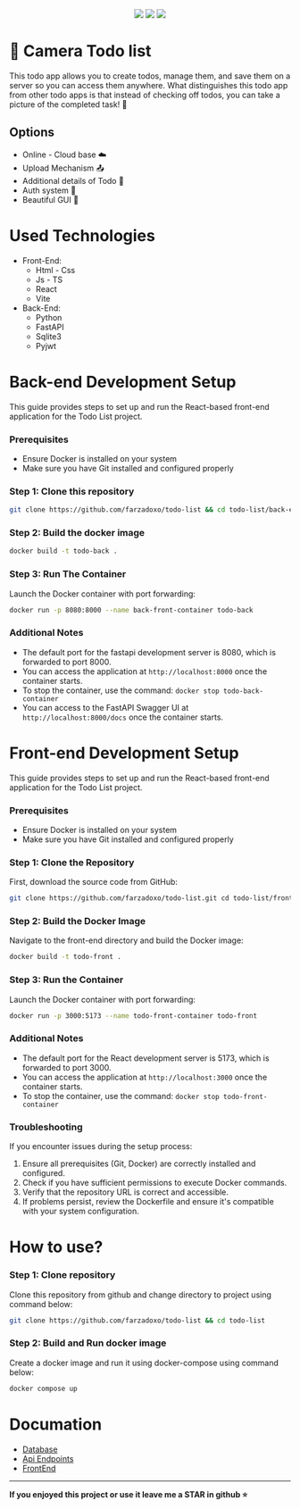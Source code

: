<div align="center">
    <img src="https://img.shields.io/badge/status-Launching  🚀-green">
    <img src="https://img.shields.io/badge/server-Offline-red">
    <img src="https://img.shields.io/badge/Version-0.1-purple">
</div>

# 📸 Camera Todo list
This todo app allows you to create todos, manage them, and save them on a server so you can access them anywhere.
What distinguishes this todo app from other todo apps is that instead of checking off todos, you can take a picture of the completed task! 📝

## Options
- Online - Cloud base ☁️
- Upload Mechanism 📤
- Additional details of Todo 📝
- Auth system 📇
- Beautiful GUI 🎨
  
# Used Technologies
- Front-End:
  - Html - Css
  - Js - TS
  - React
  - Vite
- Back-End:
  - Python
  - FastAPI
  - Sqlite3
  - Pyjwt

# Back-end Development Setup
This guide provides steps to set up and run the React-based front-end application for the Todo List project.

### Prerequisites

- Ensure Docker is installed on your system
- Make sure you have Git installed and configured properly

### Step 1: Clone this repository
```bash
git clone https://github.com/farzadoxo/todo-list && cd todo-list/back-end
```
### Step 2: Build the docker image
```bash
docker build -t todo-back .
```
### Step 3: Run The Container
Launch the Docker container with port forwarding:

```bash
docker run -p 8080:8000 --name back-front-container todo-back
```
### Additional Notes

- The default port for the fastapi development server is 8080, which is forwarded to port 8000.
- You can access the application at `http://localhost:8000` once the container starts.
- To stop the container, use the command: `docker stop todo-back-container`
- You can access to the FastAPI Swagger UI at `http://localhost:8000/docs` once the container starts.

# Front-end Development Setup

This guide provides steps to set up and run the React-based front-end application for the Todo List project.

### Prerequisites

- Ensure Docker is installed on your system
- Make sure you have Git installed and configured properly

### Step 1: Clone the Repository

First, download the source code from GitHub:

```bash
git clone https://github.com/farzadoxo/todo-list.git cd todo-list/front-end
```

### Step 2: Build the Docker Image

Navigate to the front-end directory and build the Docker image:

```bash
docker build -t todo-front .
```

### Step 3: Run the Container

Launch the Docker container with port forwarding:

```bash
docker run -p 3000:5173 --name todo-front-container todo-front
```

### Additional Notes

- The default port for the React development server is 5173, which is forwarded to port 3000.
- You can access the application at `http://localhost:3000` once the container starts.
- To stop the container, use the command: `docker stop todo-front-container`

### Troubleshooting

If you encounter issues during the setup process:

1. Ensure all prerequisites (Git, Docker) are correctly installed and configured.
2. Check if you have sufficient permissions to execute Docker commands.
3. Verify that the repository URL is correct and accessible.
4. If problems persist, review the Dockerfile and ensure it's compatible with your system configuration.

# How to use?
### Step 1: Clone repository
Clone this repository from github and change directory to project using command below:
```bash
git clone https://github.com/farzadoxo/todo-list && cd todo-list
```
### Step 2: Build and Run docker image
Create a docker image and run it using docker-compose using command below:
```bash
docker compose up
```

# Documation
- [Database](https://github.com/farzadoxo/todo-list/blob/master/back-end/README.md)
- [Api Endpoints](https://github.com/farzadoxo/todo-list/blob/master/docs/api.md)
- [FrontEnd](https://github.com/farzadoxo/todo-list/tree/master/front-end)


_________
**If you enjoyed this project or use it leave me a STAR in github ⭐**
